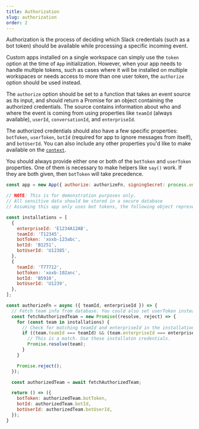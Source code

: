 ```yaml
---
title: Authorization
slug: authorization
order: 2
---
```


<div class="section-content">
Authorization is the process of deciding which Slack credentials (such as a bot token) should be available while processing a specific incoming event.

Custom apps installed on a single workspace can simply use the `token` option at the time of `App` initialization. However, when your app needs to handle multiple tokens, such as cases where it will be installed on multiple workspaces or needs access to more than one user token, the `authorize` option should be used instead.

The `authorize` option should be set to a function that takes an event source as its input, and should return a Promise for an object containing the authorized credentials. The source contains information about who and where the event is coming from using properties like `teamId` (always available), `userId`, `conversationId`, and `enterpriseId`.

The authorized credentials should also have a few specific properties: `botToken`, `userToken`, `botId` (required for app to ignore messages from itself), and `botUserId`. You can also include any other properties you'd like to make available on the [`context`](#context).

You should always provide either one or both of the `botToken` and `userToken` properties. One of them is necessary to make helpers like `say()` work. If they are both given, then `botToken` will take precedence.
</div>

```javascript
const app = new App({ authorize: authorizeFn, signingSecret: process.env.SLACK_SIGNING_SECRET });

// NOTE: This is for demonstration purposes only.
// All sensitive data should be stored in a secure database
// Assuming this app only uses bot tokens, the following object represents a model for storing the credentials as the app is installed into multiple workspaces.

const installations = [
  {
    enterpriseId: 'E1234A12AB',
    teamId: 'T12345',
    botToken: 'xoxb-123abc',
    botId: 'B1251',
    botUserId: 'U12385',
  },
  {
    teamId: 'T77712',
    botToken: 'xoxb-102anc',
    botId: 'B5910',
    botUserId: 'U1239',
  },
];

const authorizeFn = async ({ teamId, enterpriseId }) => {
  // Fetch team info from database. You could also set userToken instead.
  const fetchAuthorizedTeam = new Promise((resolve, reject) => {
    for (const team in installations) {
      // Check for matching teamId and enterpriseId in the installations array
      if ((team.teamId === teamId) && (team.enterpriseId === enterpriseId)) {
        // This is a match. Use these installaton credentials.
        Promise.resolve(team);
      }
    }

    Promise.reject();
  });

  const authorizedTeam = await fetchAuthorizedTeam;

  return () => ({
    botToken: authorizedTeam.botToken,
    botId: authorizedTeam.botId,
    botUserId: authorizedTeam.botUserId,
  });
}
```